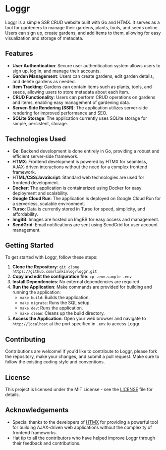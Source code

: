 # Loggr

Loggr is a simple SSR CRUD website built with Go and HTMX. It serves as a tool for gardeners to manage their gardens, plants, tools, and seeds online. Users can sign up, create gardens, and add items to them, allowing for easy visualization and storage of metadata.

## Features

- **User Authentication**: Secure user authentication system allows users to sign up, log in, and manage their accounts.
- **Garden Management**: Users can create gardens, edit garden details, and delete gardens as needed.
- **Item Tracking**: Gardens can contain items such as plants, tools, and seeds, allowing users to store metadata about each item.
- **CRUD Functionality**: Users can perform CRUD operations on gardens and items, enabling easy management of gardening data.
- **Server-Side Rendering (SSR)**: The application utilizes server-side rendering for improved performance and SEO.
- **SQLite Storage**: The application currently uses SQLite storage for simple, persistent, storage.

## Technologies Used

- **Go**: Backend development is done entirely in Go, providing a robust and efficient server-side framework.
- **HTMX**: Frontend development is powered by HTMX for seamless, AJAX-driven interactions without the need for a complex frontend framework.
- **HTML/CSS/JavaScript**: Standard web technologies are used for frontend development.
- **Docker**: The application is containerized using Docker for easy deployment and scalability.
- **Google Cloud Run**: The application is deployed on Google Cloud Run for a serverless, scalable environment.
- **Turso**: Data is currently stored in Turso for speed, simplicity, and affordability.
- **ImgBB**: Images are hosted on ImgBB for easy access and management.
- **SendGrid**: Email notifications are sent using SendGrid for user account management.

## Getting Started

To get started with Loggr, follow these steps:

1. **Clone the Repository**: `git clone https://github.com/linkinlog/loggr.git`
2. **Copy and edit the configuration file**: `cp .env.sample .env`
3. **Install Dependencies**: No external dependencies are required.
4. **Run the Application**: Make commands are provided for building and running the application:
   - `make build`: Builds the application.
   - `make migrate`: Runs the SQL setup.
   - `make dev`: Runs the application.
   - `make clean`: Cleans up the build directory.
5. **Access the Application**: Open your web browser and navigate to `http://localhost` at the port specified in `.env` to access Loggr.

## Contributing

Contributions are welcome! If you'd like to contribute to Loggr, please fork the repository, make your changes, and submit a pull request. Make sure to follow the existing coding style and conventions.

## License

This project is licensed under the MIT License - see the [LICENSE](LICENSE) file for details.

## Acknowledgements

- Special thanks to the developers of [HTMX](https://htmx.org) for providing a powerful tool for building AJAX-driven web applications without the complexity of frontend frameworks.
- Hat tip to all the contributors who have helped improve Loggr through their feedback and contributions.
